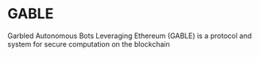 # GABLE
Garbled Autonomous Bots Leveraging Ethereum (GABLE) is a protocol and system for secure computation on the blockchain
